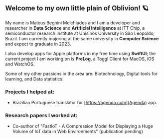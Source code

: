 ## Welcome to my own little plain of Oblivion! 🪐

My name is Mateus Begnini Melchiades and I am a developer and researcher in **Data Science** and **Artificial Intelligence** at iTT Chip, a semiconductor research institute at Unisinos University in São Leopoldo, Brazil. I am currently majoring at the same university in **Computer Science** and expect to graduate in 2023.

I also develop apps for Apple platforms in my free time using **SwiftUI**; the current project I am working on is **PreLog**, a Toggl Client for MacOS, iOS and WatchOS.

Some of my other passions in the area are: Biotechnology, Digital tools for learning, and Data statistics.

### Projects I helped at:
- Brazilian Portuguese translator for [https://agenda.com](Agenda) app.

### Research papers I worked at:
- Co-author of "FastIoT - A Compression Model for Displaying a Huge Volume of IoT data in Web Environments" (publication pending)
